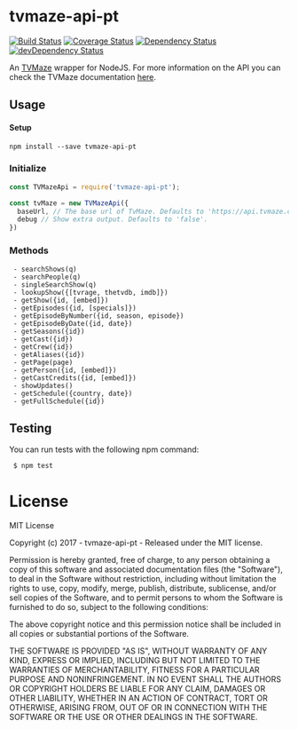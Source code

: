 # tvmaze-api-pt

[![Build Status](https://travis-ci.org/ChrisAlderson/tvmaze-api-pt.svg?branch=master)](https://travis-ci.org/ChrisAlderson/tvmaze-api-pt)
[![Coverage Status](https://coveralls.io/repos/github/ChrisAlderson/tvmaze-api-pt/badge.svg?branch=master)](https://coveralls.io/github/ChrisAlderson/tvmaze-api-pt?branch=master)
[![Dependency Status](https://david-dm.org/ChrisAlderson/tvmaze-api-pt.svg)](https://david-dm.org/ChrisAlderson/tvmaze-api-pt)
[![devDependency Status](https://david-dm.org/ChrisAlderson/tvmaze-api-pt/dev-status.svg)](https://david-dm.org/ChrisAlderson/tvmaze-api-pt#info=devDependencies)

An [TVMaze](http://tvmaze.com/) wrapper for NodeJS. For more information on the
API you can check the TVMaze documentation [here](http://www.tvmaze.com/api).

## Usage

#### Setup
```
npm install --save tvmaze-api-pt
```

### Initialize
```js
const TVMazeApi = require('tvmaze-api-pt');

const tvMaze = new TVMazeApi({
  baseUrl, // The base url of TvMaze. Defaults to 'https://api.tvmaze.com/'.
  debug // Show extra output. Defaults to 'false'.
})
```

### Methods

```
 - searchShows(q)
 - searchPeople(q)
 - singleSearchShow(q)
 - lookupShow({[tvrage, thetvdb, imdb]})
 - getShow({id, [embed]})
 - getEpisodes({id, [specials]})
 - getEpisodeByNumber({id, season, episode})
 - getEpisodeByDate({id, date})
 - getSeasons({id})
 - getCast({id})
 - getCrew({id})
 - getAliases({id})
 - getPage(page)
 - getPerson({id, [embed]})
 - getCastCredits({id, [embed]})
 - showUpdates()
 - getSchedule({country, date})
 - getFullSchedule({id})
```

## Testing

You can run tests with the following npm command:
```
 $ npm test
```

# License

MIT License

Copyright (c) 2017 - tvmaze-api-pt - Released under the MIT license.

Permission is hereby granted, free of charge, to any person obtaining a copy
of this software and associated documentation files (the "Software"), to deal
in the Software without restriction, including without limitation the rights
to use, copy, modify, merge, publish, distribute, sublicense, and/or sell
copies of the Software, and to permit persons to whom the Software is
furnished to do so, subject to the following conditions:

The above copyright notice and this permission notice shall be included in all
copies or substantial portions of the Software.

THE SOFTWARE IS PROVIDED "AS IS", WITHOUT WARRANTY OF ANY KIND, EXPRESS OR
IMPLIED, INCLUDING BUT NOT LIMITED TO THE WARRANTIES OF MERCHANTABILITY,
FITNESS FOR A PARTICULAR PURPOSE AND NONINFRINGEMENT. IN NO EVENT SHALL THE
AUTHORS OR COPYRIGHT HOLDERS BE LIABLE FOR ANY CLAIM, DAMAGES OR OTHER
LIABILITY, WHETHER IN AN ACTION OF CONTRACT, TORT OR OTHERWISE, ARISING FROM,
OUT OF OR IN CONNECTION WITH THE SOFTWARE OR THE USE OR OTHER DEALINGS IN THE
SOFTWARE.
